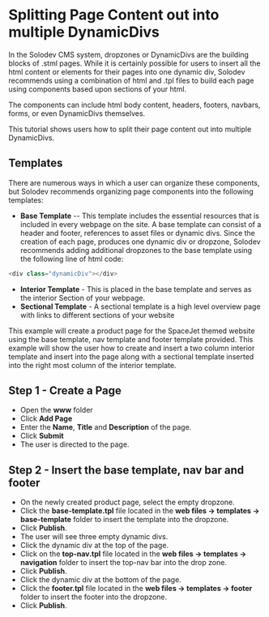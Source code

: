 # Splitting Page Content out into multiple DynamicDivs

In the Solodev CMS system, dropzones or DynamicDivs are the building blocks of .stml pages. While it is certainly possible for users to insert all the html content or elements for their pages into one dynamic div, Solodev recommends using a combination of html and .tpl files to build each page using components based upon sections of your html. 

The components can include html body content, headers, footers, navbars, forms, or even DynamicDivs themselves. 

This tutorial shows users how to split their page content out into multiple DynamicDivs.

## Templates

There are numerous ways in which a user can organize these components, but Solodev recommends organizing page components into the following templates:

* **Base Template** -- This template includes the essential resources that is included in every webpage on the site. A base template can consist of a header and footer, references to asset files or dynamic divs. Since the creation of each page, produces one dynamic div or dropzone, Solodev recommends adding additional dropzones to the base template using the following line of html code:

```js
<div class="dynamicDiv"></div>
```

* **Interior Template** - This is placed in the base template and serves as the interior Section of your webpage.
* **Sectional Template** - A sectional template is a high level overview page with links to different sections of your website

This example will create a product page for the SpaceJet themed website using the base template, nav template and footer template provided. This example will show the user how to create and insert a two column interior template and insert into the page along with a sectional template inserted into the right most column of the interior template.

## Step 1 - Create a Page

* Open the **www** folder
* Click **Add Page**
* Enter the **Name**, **Title** and **Description** of the page.
* Click **Submit**
* The user is directed to the page.

## Step 2 - Insert the base template, nav bar and footer

* On the newly created product page, select the empty dropzone. 
* Click the **base-template.tpl** file located in the **web files -> templates -> base-template** folder to insert the template into the dropzone. 
* Click **Publish**. 
* The user will see three empty dynamic divs. 
* Click the dynamic div at the top of the page.
* Click on the **top-nav.tpl** file located in the **web files -> templates -> navigation** folder to insert the top-nav bar into the drop zone. 
* Click **Publish**.
* Click the dynamic div at the bottom of the page. 
* Click the **footer.tpl** file located in the **web files -> templates -> footer** folder to insert the footer into the dropzone. 
* Click **Publish**.